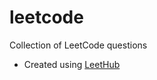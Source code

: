 # leetcode
Collection of LeetCode questions 
- Created using [LeetHub](https://github.com/QasimWani/LeetHub)

